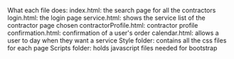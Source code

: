 What each file does:
index.html: the search page for all the contractors
login.html: the login page
service.html: shows the service list of the contractor page chosen
contractorProfile.html: contractor profile
confirmation.html: confirmation of a user's order
calendar.html: allows a user to day when they want a service
Style folder:
contains all the css files for each page
Scripts folder:
holds javascript files needed for bootstrap
